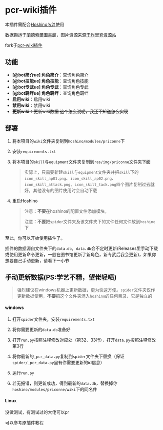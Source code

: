 # pcr-wiki插件

本插件需配合[Hoshino(v2)](https://github.com/Ice-Cirno/HoshinoBot)使用

数据搬运于[蘭德索爾圖書館](https://pcredivewiki.tw/)，图片资源来源[干炸里脊资源站](https://redive.estertion.win/)

fork于[pcr-wiki插件](https://github.com/pcrbot/pcr-wiki)

## 功能

- **[@bot简介ue] 角色简介**：查询角色简介
- **[@bot技能ue] 角色技能**：查询角色技能
- **[@bot专武ue] 角色专武**：查询角色专武
- **[@bot羁绊ue] 角色羁绊**：查询角色羁绊
- **启用wiki**：启用wiki
- **禁用wiki**：禁用wiki
- <s>**更新wiki**：更新wiki数据   这个怎么说呢，我还不知道怎么实现</s>

## 部署

1. 将本项目的`wiki`文件夹复制到`hoshino/modules/priconne`下

2. 安装`requirements.txt`

3. 将本项目的`skill`与`equipment`文件夹复制到`res/img/priconne`文件夹下面

   > 实际上，只需要新建`skill`与`equipment`文件夹并把`skill`下的`icon_skill_ap01.png`、`icon_skill_ap02.png`、`icon_skill_attack.png`、`icon_skill_tack.png`四个图片复制过去就好，其他没有的图片使用时会自动下载

4. 重启Hoshino

   > 注意：**不要**在hoshino的配置文件添加模块。
   >
   > 注意：**不要**把`spider`文件夹及该文件夹下的文件任何文件放到`hoshino`下

至此，你可以开始使用插件了。

插件的数据源自文件夹下的`data.db`，`data.db`会不定时更新(Releases里手动下载或使用更新命令更新，一般在图书馆更新了新角色，新专武后我会更新)，如果你想要自己手动更新，请看下一小节

## 手动更新数据(PS:学艺不精，望佬轻喷)

> 强烈建议在windows机器上更新数据，更为快速方便。`spider`文件夹仅作更新数据使用，**不要**把这个文件夹混入`hoshino`的任何目录，它是独立的

#### windows

1. 打开`spider`文件夹，安装`requirements.txt`

2. 将你需要更新的`data.db`准备好

3. 打开`run.py`按照注释修改对应处（第32、33行），打开`data.py`按照注释修改第3行

4. 将你最新的`_pcr_data.py`复制到`spider`文件夹下替换（保证`spider/_pcr_data.py`里有你需要更新的id信息）

5. 运行`run.py`

6. 若无报错，则更新成功，得到最新的`data.db`，替换掉你`hoshino/modules/priconne/wiki`下的同名件

#### Linux

没做测试，有测试过的大佬可以pr

可以参考原插件教程

